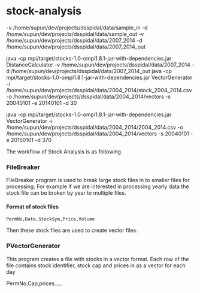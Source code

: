 # stock-analysis
-v /home/supun/dev/projects/dsspidal/data/sample_in -d /home/supun/dev/projects/dsspidal/data/sample_out
-v /home/supun/dev/projects/dsspidal/data/2007_2014 -d /home/supun/dev/projects/dsspidal/data/2007_2014_out


java -cp mpi/target/stocks-1.0-ompi1.8.1-jar-with-dependencies.jar DistanceCalculator -v /home/supun/dev/projects/dsspidal/data/2007_2014 -d /home/supun/dev/projects/dsspidal/data/2007_2014_out
java -cp mpi/target/stocks-1.0-ompi1.8.1-jar-with-dependencies.jar VectorGenerator -i /home/supun/dev/projects/dsspidal/data/2004_2014/stock_2004_2014.csv -o /home/supun/dev/projects/dsspidal/data/2004_2014/vectors -s 20040101 -e 20140101 -d 30

java -cp mpi/target/stocks-1.0-ompi1.8.1-jar-with-dependencies.jar VectorGenerator -i /home/supun/dev/projects/dsspidal/data/2004_2014/2004_2014.csv -o /home/supun/dev/projects/dsspidal/data/2004_2014/vectors -s 20040101 -e 20150101 -d 370


The workflow of Stock Analysis is as following.

### FileBreaker

FileBreaker program is used to break large stock files in to smaller files for processing. For example if we are interested in processing yearly data the stock file can be broken by year to multiple files.

#### Format of stock files

```
PermNo,Date,StockSym,Price,Volume
```
Then these stock files are used to create vector files.

### PVectorGenerator

This program creates a file with stocks in a vector format. Each row of the file contains stock identifier, stock cap and prices in as a vector for each day

 PermNo,Cap,prices.....

 ###


